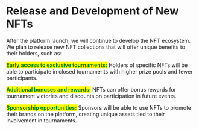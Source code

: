# Release and Development of New NFTs

After the platform launch, we will continue to develop the NFT ecosystem. We plan to release new NFT collections that will offer unique benefits to their holders, such as:

<mark style="color:green;">**Early access to exclusive tournaments:**</mark> Holders of specific NFTs will be able to participate in closed tournaments with higher prize pools and fewer participants.&#x20;

<mark style="color:green;">**Additional bonuses and rewards:**</mark> NFTs can offer bonus rewards for tournament victories and discounts on participation in future events.

<mark style="color:green;">**Sponsorship opportunities:**</mark> Sponsors will be able to use NFTs to promote their brands on the platform, creating unique assets tied to their involvement in tournaments.
